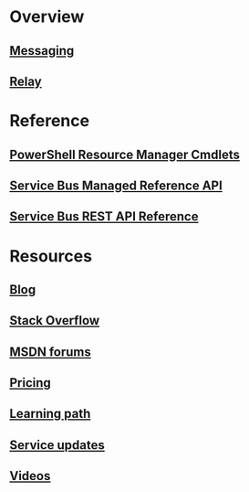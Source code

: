 # Overview
## [Messaging](/azure/service-bus-messaging)
## [Relay](/azure/service-bus-relay)
# Reference
## [PowerShell Resource Manager Cmdlets](https://docs.microsoft.com/powershell/resourcemanager)
## [Service Bus Managed Reference API](/dotnet/api/) 
## [Service Bus REST API Reference](https://docs.microsoft.com/rest/api/servicebus) 
# Resources
## [Blog](https://blogs.msdn.microsoft.com/servicebus/)
## [Stack Overflow](http://stackoverflow.com/questions/tagged/servicebus)
## [MSDN forums](https://social.msdn.microsoft.com/forums/home?forum=servbus)
## [Pricing](https://www.azure.cn/pricing/details/service-bus/)
## [Learning path](https://azure.microsoft.com/documentation/learning-paths/service-bus/)
## [Service updates](https://azure.microsoft.com/updates/?product=service-bus)
## [Videos](https://azure.microsoft.com/documentation/videos/index/?services=service-bus)